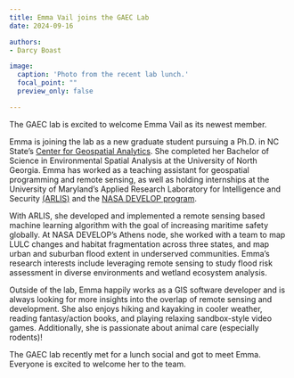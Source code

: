 ```yaml
---
title: Emma Vail joins the GAEC Lab
date: 2024-09-16

authors:
- Darcy Boast

image:
  caption: 'Photo from the recent lab lunch.'
  focal_point: ""
  preview_only: false

---
```


The GAEC lab is excited to welcome Emma Vail as its newest member.
<!--more-->

Emma is joining the lab as a new graduate student pursuing a Ph.D. in NC State’s <a href = "https://cnr.ncsu.edu/geospatial/"> Center for Geospatial Analytics</a>. She completed her Bachelor of Science in Environmental Spatial Analysis at the University of North Georgia. Emma has worked as a teaching assistant for geospatial programming and remote sensing, as well as holding internships at the University of Maryland’s Applied Research Laboratory for Intelligence and Security <a href = "https://www.arlis.umd.edu/"> (ARLIS)</a> and the <a href = "https://appliedsciences.nasa.gov/what-we-do/capacity-building/develop"> NASA DEVELOP program</a>.

With ARLIS, she developed and implemented a remote sensing based machine learning algorithm with the goal of increasing maritime safety globally. At NASA DEVELOP’s Athens node, she worked with a team to map LULC changes and habitat fragmentation across three states, and map urban and suburban flood extent in underserved communities. Emma’s research interests include leveraging remote sensing to study flood risk assessment in diverse environments and wetland ecosystem analysis. 

Outside of the lab, Emma happily works as a GIS software developer and is always looking for more insights into the overlap of remote sensing and development. She also enjoys hiking and kayaking in cooler weather, reading fantasy/action books, and playing relaxing sandbox-style video games. Additionally, she is passionate about animal care (especially rodents)!

The GAEC lab recently met for a lunch social and got to meet Emma. Everyone is excited to welcome her to the team.